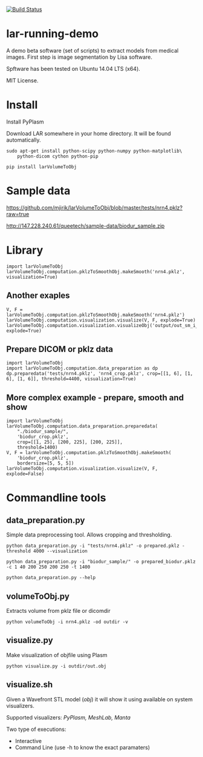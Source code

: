 [![Build Status](https://travis-ci.org/mjirik/larVolumeToObj.svg?branch=master)](https://travis-ci.org/mjirik/larVolumeToObj)

lar-running-demo
=============

A demo beta software (set of scripts) to extract models from medical images.
First step is image segmentation by Lisa software.

Spftware has been tested on Ubuntu 14.04 LTS (x64).

MIT License.


Install
======

Install PyPlasm

Download LAR somewhere in your home directory. It will be found automatically.

    sudo apt-get install python-scipy python-numpy python-matplotlib\
        python-dicom cython python-pip

    pip install larVolumeToObj
    

Sample data
===========

https://github.com/mjirik/larVolumeToObj/blob/master/tests/nrn4.pklz?raw=true

http://147.228.240.61/queetech/sample-data/biodur_sample.zip

Library
=======

    import larVolumeToObj
    larVolumeToObj.computation.pklzToSmoothObj.makeSmooth('nrn4.pklz', visualization=True)

Another exaples
------------

    V, F = larVolumeToObj.computation.pklzToSmoothObj.makeSmooth('nrn4.pklz')
    larVolumeToObj.computation.visualization.visualize(V, F, explode=True)
    larVolumeToObj.computation.visualization.visualizeObj('output/out_sm_i_tr.obj', explode=True)

Prepare DICOM or pklz data
---------------

    import larVolumeToObj
    import larVolumeToObj.computation.data_preparation as dp
    dp.preparedata('tests/nrn4.pklz', 'nrn4_crop.pklz', crop=[[1, 6], [1, 6], [1, 6]], threshold=4400, visualization=True)



More complex example - prepare, smooth and show
-----------------------------------------------

    import larVolumeToObj
    larVolumeToObj.computation.data_preparation.preparedata(
        "./biodur_sample/",
        'biodur_crop.pklz',
        crop=[[1, 25], [200, 225], [200, 225]],
        threshold=1400)
    V, F = larVolumeToObj.computation.pklzToSmoothObj.makeSmooth(
        'biodur_crop.pklz',
        bordersize=[5, 5, 5])
    larVolumeToObj.computation.visualization.visualize(V, F, explode=False)

Commandline tools
=================


data_preparation.py
----------

Simple data preprocessing tool. Allows cropping and thresholding.

    python data_preparation.py -i "tests/nrn4.pklz" -o prepared.pklz -threshold 4000 --visualization

    python data_preparation.py -i "biodur_sample/" -o prepared_biodur.pklz -c 1 40 200 250 200 250 -t 1400
    
    python data_preparation.py --help
    


volumeToObj.py
------------

Extracts volume from pklz file or dicomdir

    python volumeToObj -i nrn4.pklz -od outdir -v


visualize.py
------------

Make visualization of objfile using Plasm

    python visualize.py -i outdir/out.obj

visualize.sh
-------------

Given a Wavefront STL model (*obj*) it will show it using available on system visualizers.

Supported visualizers: *PyPlasm, MeshLab, Manta*

Two type of executions:

* Interactive
* Command Line (use -h to know the exact paramaters)
